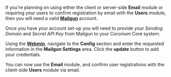 If you're planning on using either the client or server-side __Email__ module or requiring your users to confirm registration by email with the __Users__ module, then you will need a valid __[Mailgun](https://mailgun.com)__ account.

Once you have your account set-up you will need to provide your _Sending Domain_ and _Secret API Key_ from Mailgun to your Coronium Core system.

Using the __[Webmin](/webmin-guide/setup/)__, navigate to the __Config__ section and enter the requested information in the __Mailgun Settings__ area. Click the __update__ button to add your credentials.

You can now use the __Email__ module, and confirm user registrations with the client-side __Users__ module via email.